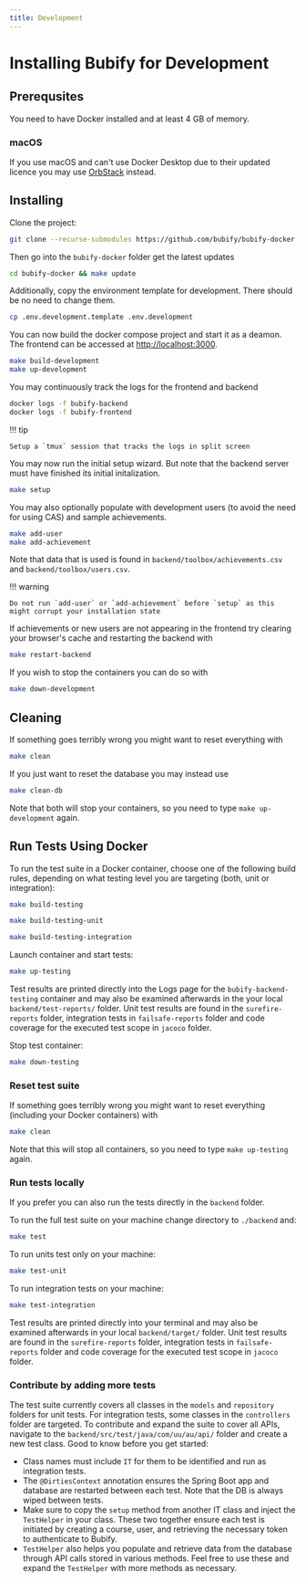 ```yaml
---
title: Development
---
```


# Installing Bubify for Development

## Prerequsites

You need to have Docker installed and at least 4 GB of memory.

### macOS
If you use macOS and can't use Docker Desktop due to their updated licence you may use [OrbStack](https://orbstack.dev/) instead.

## Installing

Clone the project:
``` bash
git clone --recurse-submodules https://github.com/bubify/bubify-docker.git
```

Then go into the `bubify-docker` folder get the latest updates
``` bash
cd bubify-docker && make update
```

Additionally, copy the environment template for development. There should be no need to change them.
``` bash
cp .env.development.template .env.development
```

You can now build the docker compose project and start it as a deamon. The frontend can be accessed at [http://localhost:3000](http://localhost:3000).
``` bash
make build-development
make up-development
```

You may continuously track the logs for the frontend and backend

``` bash
docker logs -f bubify-backend
docker logs -f bubify-frontend
```
!!! tip

    Setup a `tmux` session that tracks the logs in split screen

You may now run the initial setup wizard. But note that the backend server must have finished its initial initalization.
``` bash
make setup
```

You may also optionally populate with development users (to avoid the need for using CAS) and sample achievements.
``` bash
make add-user
make add-achievement
```

Note that data that is used is found in `backend/toolbox/achievements.csv` and `backend/toolbox/users.csv`.

!!! warning

    Do not run `add-user` or `add-achievement` before `setup` as this might corrupt your installation state

If achievements or new users are not appearing in the frontend try clearing your browser's cache and restarting the backend with

``` bash
make restart-backend
```

If you wish to stop the containers you can do so with
``` bash
make down-development
```

## Cleaning

If something goes terribly wrong you might want to reset everything with
``` bash
make clean
```

If you just want to reset the database you may instead use
``` bash
make clean-db
```

Note that both will stop your containers, so you need to type `make up-development` again.

## Run Tests Using Docker

To run the test suite in a Docker container, choose one of the following build rules, depending on what testing level you are targeting (both, unit or integration):

``` bash
make build-testing
```
``` bash
make build-testing-unit
```
``` bash
make build-testing-integration
```

Launch container and start tests:
``` bash
make up-testing
```

Test results are printed directly into the Logs page for the `bubify-backend-testing` container and may also be examined afterwards in the your local `backend/test-reports/` folder. Unit test results are found in the `surefire-reports` folder, integration tests in `failsafe-reports` folder and code coverage for the executed test scope in `jacoco` folder.

Stop test container:
``` bash
make down-testing
```

### Reset test suite

If something goes terribly wrong you might want to reset everything (including your Docker containers) with
``` bash
make clean
```

Note that this will stop all containers, so you need to type `make up-testing` again.

### Run tests locally
If you prefer you can also run the tests directly in the `backend` folder.

To run the full test suite on your machine change directory to `./backend` and:
``` bash
make test
```

To run units test only on your machine:
``` bash
make test-unit
```

To run integration tests on your machine:
``` bash
make test-integration
```

Test results are printed directly into your terminal and may also be examined afterwards in your local `backend/target/` folder. Unit test results are found in the `surefire-reports` folder, integration tests in `failsafe-reports` folder and code coverage for the executed test scope in `jacoco` folder.

### Contribute by adding more tests

The test suite currently covers all classes in the `models` and `repository` folders for unit tests. For integration tests, some classes in the `controllers` folder are targeted. To contribute and expand the suite to cover all APIs, navigate to the `backend/src/test/java/com/uu/au/api/` folder and create a new test class. Good to know before you get started:

- Class names must include `IT` for them to be identified and run as integration tests.
- The `@DirtiesContext` annotation ensures the Spring Boot app and database are restarted between each test. Note that the DB is always wiped between tests.
- Make sure to copy the `setup` method from another IT class and inject the `TestHelper` in your class. These two together ensure each test is initiated by creating a course, user, and retrieving the necessary token to authenticate to Bubify.
- `TestHelper` also helps you populate and retrieve data from the database through API calls stored in various methods. Feel free to use these and expand the `TestHelper` with more methods as necessary.